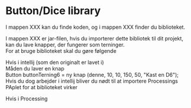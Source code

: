 # Button/Dice library

I mappen XXX kan du finde koden, og i mappen XXX finder du biblioteket.<br>

I mappen XXX er jar-filen, hvis du importerer dette bibliotek til dit projekt, kan du lave knapper, der fungerer som terninger.<br>
For at bruge biblioteket skal du gøre følgende<br>

Hvis i intellij (som den originalt er lavet i) <br>
Måden du laver en knap<br>
Button buttonTerning6 = ny knap (denne, 10, 10, 150, 50, "Kast en D6");<br>
Hvis du dog arbejder i intellij bliver du nødt til at importere Processings PAplet for at biblioteket virker<br>

Hvis i Processing
